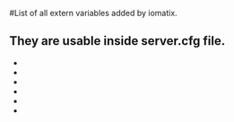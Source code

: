 #List of all extern variables added by iomatix.

**They are usable inside server.cfg file.**
-
-
-
-
-
-
-